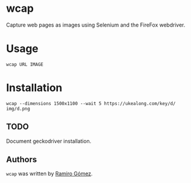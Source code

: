 # wcap

Capture web pages as images using Selenium and the FireFox webdriver.

# Usage

    wcap URL IMAGE

# Installation

    wcap --dimensions 1500x1100 --wait 5 https://ukealong.com/key/d/ img/d.png

## TODO

Document geckodriver installation.

## Authors

`wcap` was written by [Ramiro Gómez](https://ramiro.org/).